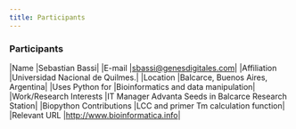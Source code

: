 ```yaml
---
title: Participants
---
```


### Participants

|Name |Sebastian Bassi| |E-mail |sbassi@genesdigitales.com| |Affiliation
|Universidad Nacional de Quilmes.| |Location |Balcarce, Buenos Aires,
Argentina| |Uses Python for |Bioinformatics and data manipulation|
|Work/Research Interests |IT Manager Advanta Seeds in Balcarce Research
Station| |Biopython Contributions |LCC and primer Tm calculation
function| |Relevant URL |<http://www.bioinformatica.info>|
